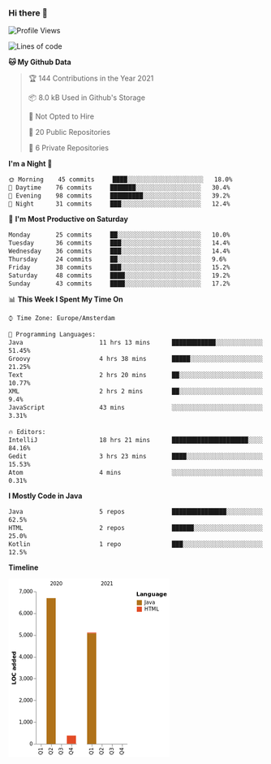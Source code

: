 ### Hi there 👋


<!--START_SECTION:waka-->
![Profile Views](http://img.shields.io/badge/Profile%20Views-58-blue)

![Lines of code](https://img.shields.io/badge/From%20Hello%20World%20I%27ve%20Written-12191%20lines%20of%20code-blue)

**🐱 My Github Data** 

> 🏆 144 Contributions in the Year 2021
 > 
> 📦 8.0 kB Used in Github's Storage 
 > 
> 🚫 Not Opted to Hire
 > 
> 📜 20 Public Repositories 
 > 
> 🔑 6 Private Repositories  
 > 
**I'm a Night 🦉** 

```text
🌞 Morning    45 commits     ████░░░░░░░░░░░░░░░░░░░░░   18.0% 
🌆 Daytime    76 commits     ███████░░░░░░░░░░░░░░░░░░   30.4% 
🌃 Evening    98 commits     █████████░░░░░░░░░░░░░░░░   39.2% 
🌙 Night      31 commits     ███░░░░░░░░░░░░░░░░░░░░░░   12.4%

```
📅 **I'm Most Productive on Saturday** 

```text
Monday       25 commits     ██░░░░░░░░░░░░░░░░░░░░░░░   10.0% 
Tuesday      36 commits     ███░░░░░░░░░░░░░░░░░░░░░░   14.4% 
Wednesday    36 commits     ███░░░░░░░░░░░░░░░░░░░░░░   14.4% 
Thursday     24 commits     ██░░░░░░░░░░░░░░░░░░░░░░░   9.6% 
Friday       38 commits     ███░░░░░░░░░░░░░░░░░░░░░░   15.2% 
Saturday     48 commits     ████░░░░░░░░░░░░░░░░░░░░░   19.2% 
Sunday       43 commits     ████░░░░░░░░░░░░░░░░░░░░░   17.2%

```


📊 **This Week I Spent My Time On** 

```text
⌚︎ Time Zone: Europe/Amsterdam

💬 Programming Languages: 
Java                     11 hrs 13 mins      ████████████░░░░░░░░░░░░░   51.45% 
Groovy                   4 hrs 38 mins       █████░░░░░░░░░░░░░░░░░░░░   21.25% 
Text                     2 hrs 20 mins       ██░░░░░░░░░░░░░░░░░░░░░░░   10.77% 
XML                      2 hrs 2 mins        ██░░░░░░░░░░░░░░░░░░░░░░░   9.4% 
JavaScript               43 mins             ░░░░░░░░░░░░░░░░░░░░░░░░░   3.31%

🔥 Editors: 
IntelliJ                 18 hrs 21 mins      █████████████████████░░░░   84.16% 
Gedit                    3 hrs 23 mins       ████░░░░░░░░░░░░░░░░░░░░░   15.53% 
Atom                     4 mins              ░░░░░░░░░░░░░░░░░░░░░░░░░   0.31%

```

**I Mostly Code in Java** 

```text
Java                     5 repos             ███████████████░░░░░░░░░░   62.5% 
HTML                     2 repos             ██████░░░░░░░░░░░░░░░░░░░   25.0% 
Kotlin                   1 repo              ███░░░░░░░░░░░░░░░░░░░░░░   12.5%

```


**Timeline**

![Chart not found](https://raw.githubusercontent.com/powercasgamer/powercasgamer/master/charts/bar_graph.png) 


<!--END_SECTION:waka-->
